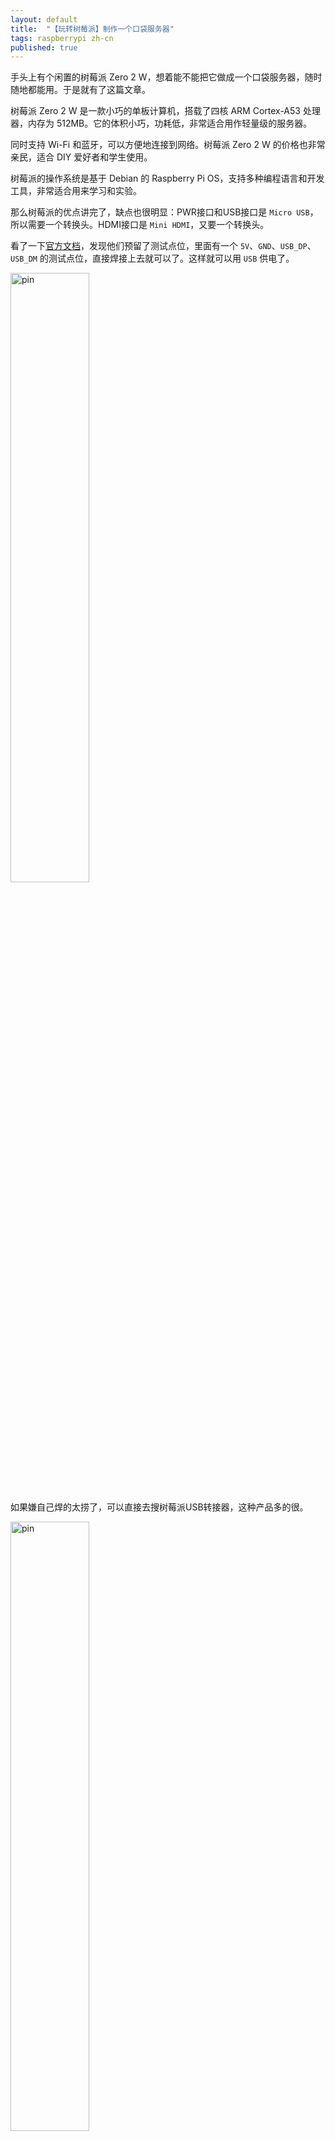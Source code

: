 ```yaml
---
layout: default
title:  "【玩转树莓派】制作一个口袋服务器"
tags: raspberrypi zh-cn
published: true
---
```


手头上有个闲置的树莓派 Zero 2 W，想着能不能把它做成一个口袋服务器，随时随地都能用。于是就有了这篇文章。

树莓派 Zero 2 W 是一款小巧的单板计算机，搭载了四核 ARM Cortex-A53 处理器，内存为 512MB。它的体积小巧，功耗低，非常适合用作轻量级的服务器。

同时支持 Wi-Fi 和蓝牙，可以方便地连接到网络。树莓派 Zero 2 W 的价格也非常亲民，适合 DIY 爱好者和学生使用。

树莓派的操作系统是基于 Debian 的 Raspberry Pi OS，支持多种编程语言和开发工具，非常适合用来学习和实验。

那么树莓派的优点讲完了，缺点也很明显：PWR接口和USB接口是 `Micro USB`，所以需要一个转换头。HDMI接口是 `Mini HDMI`，又要一个转换头。

看了一下[官方文档](https://www.raspberrypi.com/documentation/computers/raspberry-pi.html#test-pad-locations)，发现他们预留了测试点位，里面有一个 `5V`、`GND`、`USB_DP`、`USB_DM` 的测试点位，直接焊接上去就可以了。这样就可以用 `USB` 供电了。

<img src="http://icing.fun/img/post/2025/05/17/zero2-pad-diagram.png" alt="pin" width="50%">

如果嫌自己焊的太捞了，可以直接去搜树莓派USB转接器，这种产品多的很。

<img src="http://icing.fun/img/post/2025/05/17/pi-zero-usb-adapter-3.jpg" alt="pin" width="50%">

买到手装好之后就该开始配置了。

## 烧录镜像

最新的树莓派64位 Lite 镜像（笔者截稿时是2025年5月13日发行的），使用会有些问题，所以我翻了一下仓库，建议下载这个镜像[raspios_lite_arm64-2022-01-28](https://downloads.raspberrypi.com/raspios_lite_arm64/images/raspios_lite_arm64-2022-01-28/2022-01-28-raspios-bullseye-arm64-lite.zip)。

解压后直接烧录到TF卡上，然后需要修改 `/boot/config.txt` 文件，添加以下内容：

```bash
enable_uart=1
```

因为我们手边没有HDMI线，没办法接屏幕，所以需要通过配置串口来访问树莓派，这种叫法叫做 `headless` 模式。（很奇怪，中文翻译成 **无头** 模式，实际上就是不需要任何外设来启动树莓派<s>开什么玩笑不是还是需要串口工具么</s>）

接下来我们需要从<s>烤箱</s>里面拿出来一个串口工具，连接到树莓派的 `UART` 接口上。树莓派 Zero 2 W 的 `UART` 接口在下面的图中可以看到（Pin1的焊盘是方形的）：

<img src="http://icing.fun/img/post/2025/05/17/GPIO-Pinout-Diagram-2.png" alt="pin" width="50%">

## UART 连接

连接好之后，打开 PuTTY，设置波特率为 `115200`，数据位 `8`，停止位 `1`，无奇偶校验。然后插入TF卡，接上电源，就可以看到树莓派的启动信息了。

以下信息可以参阅[Turning your Raspberry Pi Zero into a USB Gadget - Adafruit](https://learn.adafruit.com/turning-your-raspberry-pi-zero-into-a-usb-gadget/ethernet-gadget)

用户名 `pi`，密码 `raspberry`。登录后可以看到树莓派的命令行界面。

接着编辑config.txt & cmdline.txt

```bash
sudo nano /boot/config.txt
```

在文件末尾添加以下内容：

```bash
dtoverlay=dwc2
```

然后编辑 `cmdline.txt` 文件：

```bash
sudo nano /boot/cmdline.txt
```

在 `rootwait` 后添加一个空格，然后键入 `modules-load=dwc2,g_ether`。

保存并退出。

然后就是熟门熟路地进入 `raspi-config`，设置一下 `SSH` 和 `Wi-Fi` 的配置。

> 树莓派 Zero 2 W 的 Wi-Fi 是 `2.4GHz` 的，不能连接 `5GHz` 的 Wi-Fi。

## 配置USB网络

如果使用的是 Mac 或 Linux，则很可能已经安装了 Bonjour。在 Windows 上，需要安装 `iTunes` 以添加 Bonjour 支持，以便它知道如何处理 `.local` 名称。

关闭树莓派，把USB口插到电脑上，等待树莓派启动，电脑会有设备插入的提示音。

但是可怜的 Windows 会自动识别成串口设备，这时候我们 去下载[USB Ethernet/RNDIS Gadget](https://www.catalog.update.microsoft.com/Search.aspx?q=usb%5Cvid_0525%26pid_a4a2)的驱动，手动安装上，就能正常识别了。

接下来需要配置固定IP，方便我们使用。

在树莓派上执行以下命令：

```bash
sudo nano /etc/network/interfaces
```

在文件中添加以下内容：

```bash
allow-hotplug usb0
iface usb0 inet static
        address 192.168.100.2
        netmask 255.255.255.0
        network 192.168.100.0
        broadcast 192.168.100.255
        gateway 192.168.100.1
```

保存并退出。这将为 Raspberry Pi 提供 IP 地址 `192.168.100.2`。

然后重启网络接口

```bash
sudo ifdown usb0
sudo ifup usb0
ifconfig usb0
```

接着回到自己的电脑，因为我是牛马的ThinkPad用户，我安装了Windows，所以我需要打开网络和共享中心，然后单击更改适配器设置。找到 RNDIS 适配器并将其重命名为 `pizero`。

接着右键单击它，选择属性，然后选择 Internet 协议版本 4 (TCP/IPv4)，然后单击属性。选择使用下面的 IP 地址，并输入 `192.168.100.1` 作为计算机的 IP 地址和网关，子网掩码为 `255.255.255.0` 与树莓派的相同。（网关后来被擦除了，Adafruit的作者认为Windows是自动使用IP地址，但是我认为是电脑与树莓派之间是二层设备，二层之间不需要网关）

## 共享电脑网络

打开网络和共享中心，然后单击我已经连接的网络（比如我现在连接的是Wi-Fi）去更改适配器设置。右键单击 Wi-Fi 适配器，选择属性，然后选择共享选项卡。选中允许其他网络用户通过此计算机的 Internet 连接来连接的复选框，并从下拉列表中选择 `pizero` 适配器。然后单击确定。

使用 `sudo reboot` 重新启动树莓派，然后使用 `ssh pi@raspberrypi.local` 通过 SSH 将其重新连接到它。可以尝试 ping 百度。

## IP寻址

在我们烧录的这个版本的 Raspbian 上，所有网卡的 IP 寻址都是通过名为 dhcpcd 的程序在树莓派上完成的。但是我们现在不需要 dhcpcd，所以我们需要禁用它。

```bash
sudo systemctl disable dhcpcd
```

> 注意：禁用前请使用串口工具登录树莓派。

然后设置接口：

```bash
sudo nano /etc/network/interfaces
```

然后添加以下内容：

```bash
auto lo
iface lo inet loopback

auto usb0
allow-hotplug usb0
iface usb0 inet static
        address 192.168.100.2
        netmask 255.255.255.0
        #network 192.168.100.0
        #broadcast 192.168.100.255
        #gateway 192.168.100.1

allow-hotplug wlan0
iface wlan0 inet dhcp
wpa-conf /etc/wpa_supplicant/wpa_supplicant.conf
```

接下来修改 `/etc/wpa_supplicant/wpa_supplicant.conf` 文件，添加以下内容：

```bash
network={
    scan_ssid=1
    ssid="我家的Wi-Fi"
    psk="我家的Wi-Fi密码"
    key_mgmt=WPA-PSK
}
```

`scan_ssid=1` 是因为我家的 Wi-Fi 是隐藏的，所以需要添加这个选项。

接着，我们需要安装 dnsmasq，它允许我们使用 DHCP 为连接到 Pi 上的 USB 端口的 PC 或 Mac 分配 IP 地址。如果树莓派默认的源下载速度太慢，可以参考[USTC](https://mirrors.ustc.edu.cn/help/debian.html)。

```bash
sudo sed -i 's/deb.debian.org/mirrors.ustc.edu.cn/g' /etc/apt/sources.list
sudo sed -i -e 's|security.debian.org/\? |security.debian.org/debian-security |g' \
            -e 's|security.debian.org|mirrors.ustc.edu.cn|g' \
            -e 's|deb.debian.org/debian-security|mirrors.ustc.edu.cn/debian-security|g' \
            /etc/apt/sources.list
sudo sed -i 's|raspbian.raspberrypi.org|mirrors.ustc.edu.cn/raspbian|g' /etc/apt/sources.list
sudo apt update
```

安装 dnsmasq：

```bash
sudo apt-get install -y dnsmasq
```

然后编辑 `/etc/dnsmasq.conf` 文件，添加以下内容：

```bash
dhcp-range=192.168.100.1,192.168.100.254,24h
dhcp-option=3
dhcp-option=6
```

DHCP 范围需要与我们分配给 usb0 接口的接口 IP 地址匹配，此选项将分配 192.168.100.2 和 .254 之间的地址，租期为 24 小时。这应该绰绰有余。如果由于某种原因需要更改 IP 范围，请确保将 usb0 的配置与这些项目匹配。我们还使用了 DHCP 选项 3 和 6 - 它们在配置文件中进行了注释，但它们阻止 dnsmaq 通告默认路由或 DNS - 在本教程中，我们不需要树莓派作为 DNS 服务器或路由器。

最后重启树莓派。就可以使用 SSH 连接我们的树莓派了：

```bash
ssh -l pi 192.168.100.2
```

## 添加 swap 分区

树莓派的内存只有 512MB，运行一些程序会很吃力，所以我们需要添加一个 swap 分区。

```bash
sudo nano /etc/fstab
```

看到文件末尾有以下内容：

```bash
# a swapfile is not a swap partition, no line here
#   use  dphys-swapfile swap[on|off]  for that
```

我就知道了，树莓派的 swap 分区是使用 `dphys-swapfile` 来管理的。我们可以直接使用它来创建一个 swap 分区。

```bash
sudo nano /etc/dphys-swapfile
```

修改以下内容：

```bash
CONF_SWAPSIZE=512
```

重启 `dphys-swapfile` 服务：

```bash
sudo systemctl restart dphys-swapfile
```

查看 swap 分区：

```bash
free -h
```

可以看到 swap 分区已经添加成功了。


## 降低功耗

有些电脑 USB 可能带不动，所以我们需要降低以下功耗。

```bash
sudo nano /boot/config.txt
```

在文件末尾添加以下内容：

```bash
dtparam=act_led_trigger=actpwr
gpu_mem=16
arm_freq=700
```

其中 `dtparam=act_led_trigger=actpwr` 是让树莓派的电源指示灯变成硬盘活动指示灯。

然后修改 `/boot/cmdline.txt` 文件，在 `console=tty1` 后面加上 `maxcpus=2`。

重启，这将限制树莓派的 CPU 核心数为 2 个。

## 定时清除 buff/cache

参见[【服务器维护】时隔425天的一次维护记录 - 冰冰番茄的归档](https://icing.fun/2025/05/12/server_maintain/#title3)。

## 连接家里的 NAS

可以参考[此处](https://docs.redhat.com/en/documentation/red_hat_enterprise_linux/7/html/storage_administration_guide/mounting_an_smb_share#unix_extensions_support)。

先安装必要组件：

```bash
sudo apt install cifs-utils
```

然后直接挂载：

```bash
mount -t cifs -o vers=1.0,username=user_name //server_name/share_name /mnt/
```

如果需要密码，可以使用 `-o password=your_password` 选项。

卸载：

```bash
sudo umount /mnt/
```
